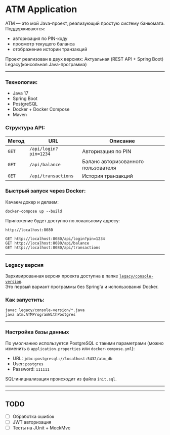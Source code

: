 
# ATM Application

ATM — это мой Java-проект, реализующий простую систему банкомата. Поддерживаются:
- авторизация по PIN-коду
- просмотр текущего баланса
- отображение истории транзакций

Проект реализован в двух версиях:
Актуальная (REST API + Spring Boot)
Legacy(консольная Java-программа)

---

### Технологии:
- Java 17
- Spring Boot 
- PostgreSQL
- Docker + Docker Compose
- Maven

### Структура API:

| Метод | URL | Описание |
|-------|-----|----------|
| `GET` | `/api/login?pin=1234` | Авторизация по PIN |
| `GET` | `/api/balance`        | Баланс авторизованного пользователя |
| `GET` | `/api/transactions`   | История транзакций |

### Быстрый запуск через Docker:
Качаем докер и делаем:

```
docker-compose up --build
```

Приложение будет доступно по локальному адресу:
```
http://localhost:8080
```

```
GET http://localhost:8080/api/login?pin=1234
GET http://localhost:8080/api/balance
GET http://localhost:8080/api/transactions
```

---

### Legacy версия

Зархивированная версия проекта доступна в папке [`legacy/console-version`](legacy/console-version).  
Это первый вариант программы без Spring'а и использования Docker.

### Как запустить:

```
javac legacy/console-version/*.java
java atm.ATMProgramWithPostgres
```

---

### Настройка базы данных

По умолчанию используется PostgreSQL с такими параметрами (можно изменить в `application.properties` или `docker-compose.yml`):

- URL: `jdbc:postgresql://localhost:5432/atm_db`
- User: `postgres`
- Password: `111111`

SQL-инициализация происходит из файла `init.sql`.

---

---

## TODO

- [ ] Обработка ошибок
- [ ] JWT авторизация
- [ ] Тесты на JUnit + MockMvc
